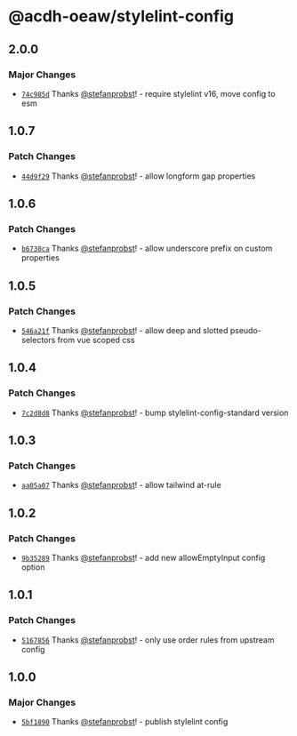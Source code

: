 # @acdh-oeaw/stylelint-config

## 2.0.0

### Major Changes

- [`74c985d`](https://github.com/acdh-oeaw/stylelint-config/commit/74c985dcc18ca860d01dcc14acce66164a352996)
  Thanks [@stefanprobst](https://github.com/stefanprobst)! - require stylelint v16, move config to
  esm

## 1.0.7

### Patch Changes

- [`44d9f29`](https://github.com/acdh-oeaw/stylelint-config/commit/44d9f29d169cec8eca3ca66489c0695a8c358d1b)
  Thanks [@stefanprobst](https://github.com/stefanprobst)! - allow longform gap properties

## 1.0.6

### Patch Changes

- [`b6730ca`](https://github.com/acdh-oeaw/stylelint-config/commit/b6730cabfe4c477d02dcbde66d4fb8153e852225)
  Thanks [@stefanprobst](https://github.com/stefanprobst)! - allow underscore prefix on custom
  properties

## 1.0.5

### Patch Changes

- [`546a21f`](https://github.com/acdh-oeaw/stylelint-config/commit/546a21fd56829ff5751b206abc40eabb1a9049d5)
  Thanks [@stefanprobst](https://github.com/stefanprobst)! - allow deep and slotted pseudo-selectors
  from vue scoped css

## 1.0.4

### Patch Changes

- [`7c2d8d8`](https://github.com/acdh-oeaw/stylelint-config/commit/7c2d8d8c03da913bad22379538370370a8323eca)
  Thanks [@stefanprobst](https://github.com/stefanprobst)! - bump stylelint-config-standard version

## 1.0.3

### Patch Changes

- [`aa05a07`](https://github.com/acdh-oeaw/stylelint-config/commit/aa05a075833996bb7830531c3712215f4b405055)
  Thanks [@stefanprobst](https://github.com/stefanprobst)! - allow tailwind at-rule

## 1.0.2

### Patch Changes

- [`9b35289`](https://github.com/acdh-oeaw/stylelint-config/commit/9b35289b9160a31129a64931ceb108eb0555c539)
  Thanks [@stefanprobst](https://github.com/stefanprobst)! - add new allowEmptyInput config option

## 1.0.1

### Patch Changes

- [`5167856`](https://github.com/acdh-oeaw/stylelint-config/commit/5167856671387adbc2cec8ed76d58294dfb86ef7)
  Thanks [@stefanprobst](https://github.com/stefanprobst)! - only use order rules from upstream
  config

## 1.0.0

### Major Changes

- [`5bf1890`](https://github.com/acdh-oeaw/stylelint-config/commit/5bf1890cad04731926489d0dca1bfc3686985fa9)
  Thanks [@stefanprobst](https://github.com/stefanprobst)! - publish stylelint config
